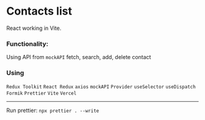 # Contacts list

React working in Vite.

### Functionality:

Using API from `mockAPI` fetch, search, add, delete contact

### Using

`Redux Toolkit` `React Redux` `axios` `mockAPI` `Provider` `useSelector`
`useDispatch` `Formik` `Prettier` `Vite` `Vercel`

---

Run prettier: `npx prettier . --write`
